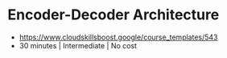 # Encoder-Decoder Architecture

- https://www.cloudskillsboost.google/course_templates/543
- 30 minutes | Intermediate | No cost
